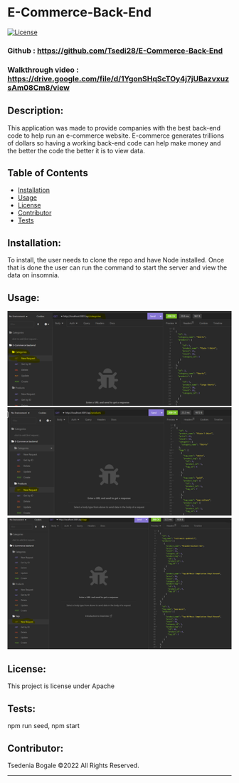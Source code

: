 # E-Commerce-Back-End

[![License](https://img.shields.io/badge/License-Apache_2.0-blue.svg)](https://opensource.org/licenses/Apache-2.0)

### Github : https://github.com/Tsedi28/E-Commerce-Back-End

### Walkthrough video : https://drive.google.com/file/d/1YgonSHqScTOy4j7jUBazvxuzsAm08Cm8/view

## Description:

This application was made to provide companies with the best back-end code to help run an e-commerce website. E-commerce generates trillions of dollars so having a working back-end code can help make money and the better the code the better it is to view data.

## Table of Contents

- [Installation](#installation)
- [Usage](#usage)
- [License](#license)
- [Contributor](#contributor)
- [Tests](#tests)

## Installation:

To install, the user needs to clone the repo and have Node installed. Once that is done the user can run the command to start the server and view the data on insomnia.

## Usage:

![ScreenShot from application](./Assets/Categiries.png)
![ScreenShot from application](./Assets/Products.png)
![ScreenShot from application](./Assets/Tags.png)


## License:

This project is license under Apache


## Tests:

npm run seed, npm start

## Contributor:
Tsedenia Bogale ©2022 All Rights Reserved.
- - -